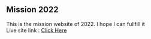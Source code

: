 ## Mission 2022
This is the mission website of 2022. I hope I can fullfill it \
Live site link : [Click Here](https://shahriyarhero.github.io/mission/)